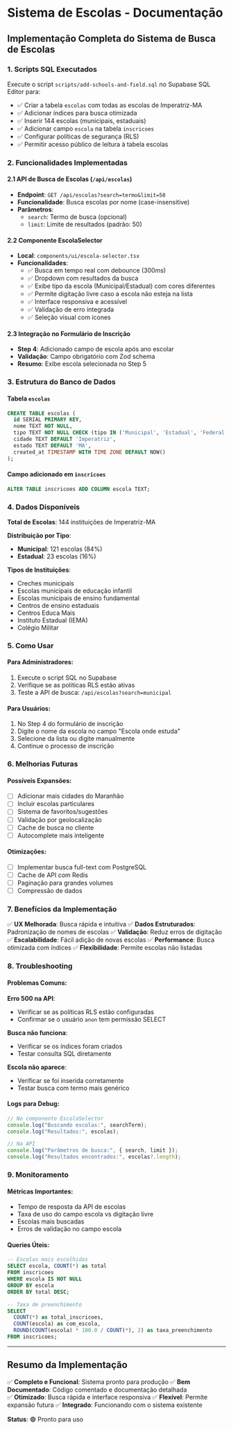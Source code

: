 # Sistema de Escolas - Documentação

## Implementação Completa do Sistema de Busca de Escolas

### 1. Scripts SQL Executados

Execute o script `scripts/add-schools-and-field.sql` no Supabase SQL Editor para:

- ✅ Criar a tabela `escolas` com todas as escolas de Imperatriz-MA
- ✅ Adicionar índices para busca otimizada
- ✅ Inserir 144 escolas (municipais, estaduais)
- ✅ Adicionar campo `escola` na tabela `inscricoes`
- ✅ Configurar políticas de segurança (RLS)
- ✅ Permitir acesso público de leitura à tabela escolas

### 2. Funcionalidades Implementadas

#### 2.1 API de Busca de Escolas (`/api/escolas`)

- **Endpoint**: `GET /api/escolas?search=termo&limit=50`
- **Funcionalidade**: Busca escolas por nome (case-insensitive)
- **Parâmetros**:
  - `search`: Termo de busca (opcional)
  - `limit`: Limite de resultados (padrão: 50)

#### 2.2 Componente EscolaSelector

- **Local**: `components/ui/escola-selector.tsx`
- **Funcionalidades**:
  - ✅ Busca em tempo real com debounce (300ms)
  - ✅ Dropdown com resultados da busca
  - ✅ Exibe tipo da escola (Municipal/Estadual) com cores diferentes
  - ✅ Permite digitação livre caso a escola não esteja na lista
  - ✅ Interface responsiva e acessível
  - ✅ Validação de erro integrada
  - ✅ Seleção visual com ícones

#### 2.3 Integração no Formulário de Inscrição

- **Step 4**: Adicionado campo de escola após ano escolar
- **Validação**: Campo obrigatório com Zod schema
- **Resumo**: Exibe escola selecionada no Step 5

### 3. Estrutura do Banco de Dados

#### Tabela `escolas`

```sql
CREATE TABLE escolas (
  id SERIAL PRIMARY KEY,
  nome TEXT NOT NULL,
  tipo TEXT NOT NULL CHECK (tipo IN ('Municipal', 'Estadual', 'Federal', 'Particular')),
  cidade TEXT DEFAULT 'Imperatriz',
  estado TEXT DEFAULT 'MA',
  created_at TIMESTAMP WITH TIME ZONE DEFAULT NOW()
);
```

#### Campo adicionado em `inscricoes`

```sql
ALTER TABLE inscricoes ADD COLUMN escola TEXT;
```

### 4. Dados Disponíveis

**Total de Escolas**: 144 instituições de Imperatriz-MA

**Distribuição por Tipo**:

- **Municipal**: 121 escolas (84%)
- **Estadual**: 23 escolas (16%)

**Tipos de Instituições**:

- Creches municipais
- Escolas municipais de educação infantil
- Escolas municipais de ensino fundamental
- Centros de ensino estaduais
- Centros Educa Mais
- Instituto Estadual (IEMA)
- Colégio Militar

### 5. Como Usar

#### Para Administradores:

1. Execute o script SQL no Supabase
2. Verifique se as políticas RLS estão ativas
3. Teste a API de busca: `/api/escolas?search=municipal`

#### Para Usuários:

1. No Step 4 do formulário de inscrição
2. Digite o nome da escola no campo "Escola onde estuda"
3. Selecione da lista ou digite manualmente
4. Continue o processo de inscrição

### 6. Melhorias Futuras

#### Possíveis Expansões:

- [ ] Adicionar mais cidades do Maranhão
- [ ] Incluir escolas particulares
- [ ] Sistema de favoritos/sugestões
- [ ] Validação por geolocalização
- [ ] Cache de busca no cliente
- [ ] Autocomplete mais inteligente

#### Otimizações:

- [ ] Implementar busca full-text com PostgreSQL
- [ ] Cache de API com Redis
- [ ] Paginação para grandes volumes
- [ ] Compressão de dados

### 7. Benefícios da Implementação

✅ **UX Melhorada**: Busca rápida e intuitiva
✅ **Dados Estruturados**: Padronização de nomes de escolas
✅ **Validação**: Reduz erros de digitação
✅ **Escalabilidade**: Fácil adição de novas escolas
✅ **Performance**: Busca otimizada com índices
✅ **Flexibilidade**: Permite escolas não listadas

### 8. Troubleshooting

#### Problemas Comuns:

**Erro 500 na API**:

- Verificar se as políticas RLS estão configuradas
- Confirmar se o usuário `anon` tem permissão SELECT

**Busca não funciona**:

- Verificar se os índices foram criados
- Testar consulta SQL diretamente

**Escola não aparece**:

- Verificar se foi inserida corretamente
- Testar busca com termo mais genérico

#### Logs para Debug:

```javascript
// No componente EscolaSelector
console.log("Buscando escolas:", searchTerm);
console.log("Resultados:", escolas);

// Na API
console.log("Parâmetros de busca:", { search, limit });
console.log("Resultados encontrados:", escolas?.length);
```

### 9. Monitoramento

#### Métricas Importantes:

- Tempo de resposta da API de escolas
- Taxa de uso do campo escola vs digitação livre
- Escolas mais buscadas
- Erros de validação no campo escola

#### Queries Úteis:

```sql
-- Escolas mais escolhidas
SELECT escola, COUNT(*) as total
FROM inscricoes
WHERE escola IS NOT NULL
GROUP BY escola
ORDER BY total DESC;

-- Taxa de preenchimento
SELECT
  COUNT(*) as total_inscricoes,
  COUNT(escola) as com_escola,
  ROUND(COUNT(escola) * 100.0 / COUNT(*), 2) as taxa_preenchimento
FROM inscricoes;
```

---

## Resumo da Implementação

✅ **Completo e Funcional**: Sistema pronto para produção
✅ **Bem Documentado**: Código comentado e documentação detalhada  
✅ **Otimizado**: Busca rápida e interface responsiva
✅ **Flexível**: Permite expansão futura
✅ **Integrado**: Funcionando com o sistema existente

**Status**: 🟢 Pronto para uso
